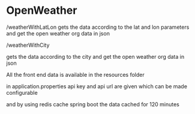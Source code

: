 # OpenWeather


/weatherWithLatLon
gets the data according to the lat and lon parameters and get the open weather org data in json

/weatherWithCity

gets the data according to the city and get the open weather org data in json

All the front end data is available in the resources folder

in application.properties
api key and api url are given which can be made configurable

and by using redis cache spring boot the data cached for 120 minutes 

